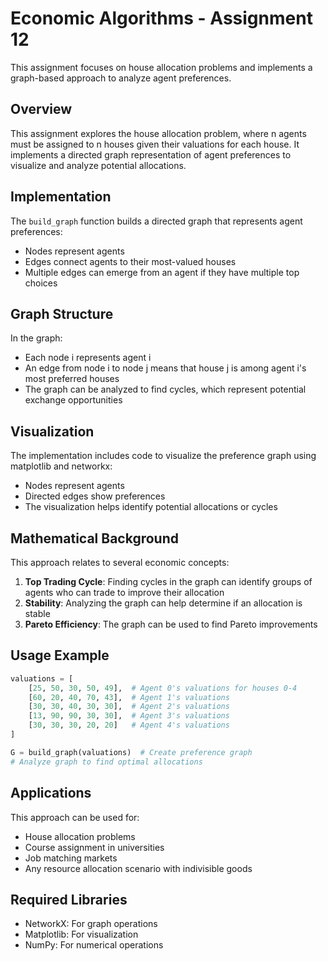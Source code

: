 # Economic Algorithms - Assignment 12

This assignment focuses on house allocation problems and implements a graph-based approach to analyze agent preferences.

## Overview

This assignment explores the house allocation problem, where n agents must be assigned to n houses given their valuations for each house. It implements a directed graph representation of agent preferences to visualize and analyze potential allocations.

## Implementation

The `build_graph` function builds a directed graph that represents agent preferences:
- Nodes represent agents
- Edges connect agents to their most-valued houses
- Multiple edges can emerge from an agent if they have multiple top choices

## Graph Structure

In the graph:
- Each node i represents agent i
- An edge from node i to node j means that house j is among agent i's most preferred houses
- The graph can be analyzed to find cycles, which represent potential exchange opportunities

## Visualization

The implementation includes code to visualize the preference graph using matplotlib and networkx:
- Nodes represent agents
- Directed edges show preferences
- The visualization helps identify potential allocations or cycles

## Mathematical Background

This approach relates to several economic concepts:
1. **Top Trading Cycle**: Finding cycles in the graph can identify groups of agents who can trade to improve their allocation
2. **Stability**: Analyzing the graph can help determine if an allocation is stable
3. **Pareto Efficiency**: The graph can be used to find Pareto improvements

## Usage Example

```python
valuations = [
    [25, 50, 30, 50, 49],  # Agent 0's valuations for houses 0-4
    [60, 20, 40, 70, 43],  # Agent 1's valuations
    [30, 30, 40, 30, 30],  # Agent 2's valuations
    [13, 90, 90, 30, 30],  # Agent 3's valuations
    [30, 30, 30, 20, 20]   # Agent 4's valuations
]

G = build_graph(valuations)  # Create preference graph
# Analyze graph to find optimal allocations
```

## Applications

This approach can be used for:
- House allocation problems
- Course assignment in universities
- Job matching markets
- Any resource allocation scenario with indivisible goods

## Required Libraries

- NetworkX: For graph operations
- Matplotlib: For visualization
- NumPy: For numerical operations
